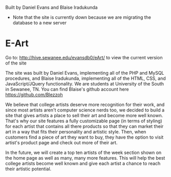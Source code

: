Built by Daniel Evans and Blaise Iradukunda 

- Note that the site is currently down because we are migrating the database to a new server

# E-Art
Go to: http://hive.sewanee.edu/evansdb0/eArt/ to view the current version of the site

The site was built by Daniel Evans, implementing all of the PHP and MySQL procedures, and Blaise Iradukunda, implementing all of the HTML, CSS, and JavaScript/JQuery functionality. We are students at University of the South in Sewanee, TN. You can find Blaise's github account here https://github.com/Blezzoh

We believe that college artists deserve more recognition for their work, and since most artists aren't computer science nerds too,
we decided to build a site that gives artists a place to sell their art and become more well known. That's why our site features a fully customizable page (in terms of styling) for each artist that contains all there products so that they can market their art in a way that fits their personality and artistic style. Then, when customers find a piece of art they want to buy, they have the option to visit artist's product page and check out more of their art. 

In the future, we will create a top ten artists of the week section shown on the home page as well as many, many more features. This will help the best college artists become well known and give each artist a chance to reach their artistic potential. 
